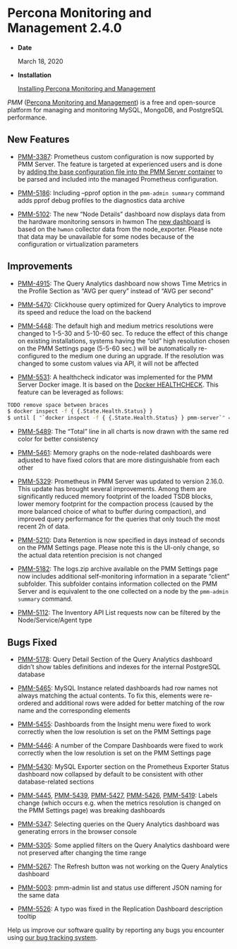 # Percona Monitoring and Management 2.4.0

* **Date**

    March 18, 2020

* **Installation**

    [Installing Percona Monitoring and Management](https://www.percona.com/doc/percona-monitoring-and-management/2.x/install/index-server.html)


*PMM* ([Percona Monitoring and Management](https://www.percona.com/doc/percona-monitoring-and-management/index.html))
is a free and open-source platform for managing and monitoring MySQL, MongoDB, and PostgreSQL performance.

## New Features


* [PMM-3387](https://jira.percona.com/browse/PMM-3387): Prometheus custom configuration is now supported by PMM Server. The feature is targeted at experienced users and is done by [adding the base configuration file into the PMM Server container](https://www.percona.com/doc/percona-monitoring-and-management/2.x/faq.html#how-to-use-a-custom-prometheus-configuration-file-inside-of-a-pmm-server) to be parsed and included into the managed Prometheus configuration.


* [PMM-5186](https://jira.percona.com/browse/PMM-5186): Including –pprof option in the `pmm-admin summary` command adds pprof debug profiles to the diagnostics data archive


* [PMM-5102](https://jira.percona.com/browse/PMM-5102): The new “Node Details” dashboard now displays data from the hardware monitoring sensors in hwmon The [new dashboard](https://www.percona.com/doc/percona-monitoring-and-management/2.x/dashboards/dashboard-node-temperature-details.rst) is based on the `hwmon` collector data from the node_exporter. Please note that data may be unavailable for some nodes because of the configuration or virtualization parameters

## Improvements


* [PMM-4915](https://jira.percona.com/browse/PMM-4915): The Query Analytics dashboard now shows Time Metrics in the Profile Section as “AVG per query” instead of “AVG per second”


* [PMM-5470](https://jira.percona.com/browse/PMM-5470): Clickhouse query optimized for Query Analytics to improve its speed and reduce the load on the backend


* [PMM-5448](https://jira.percona.com/browse/PMM-5448): The default high and medium metrics resolutions were changed to 1-5-30 and 5-10-60 sec. To reduce the effect of this change on existing installations, systems having the “old” high resolution chosen on the PMM Settings page (5-5-60 sec.) will be automatically re-configured to the medium one during an upgrade. If the resolution was changed to some custom values via API, it will not be affected


* [PMM-5531](https://jira.percona.com/browse/PMM-5531): A healthcheck indicator was implemented for the PMM Server Docker image. It is based on the [Docker HEALTHCHECK](https://docs.docker.com/engine/reference/builder/#healthcheck). This feature can be leveraged as follows:


```sh
TODO remove space between braces
$ docker inspect -f { {.State.Health.Status} }
$ until [ "`docker inspect -f { {.State.Health.Status} } pmm-server`" == "healthy" ]; do sleep 1; done
```


* [PMM-5489](https://jira.percona.com/browse/PMM-5489): The “Total” line in all charts is now drawn with the same red color for better consistency


* [PMM-5461](https://jira.percona.com/browse/PMM-5461): Memory graphs on the node-related dashboards were adjusted to have fixed colors that are more distinguishable from each other


* [PMM-5329](https://jira.percona.com/browse/PMM-5329): Prometheus in PMM Server was updated to version 2.16.0. This update has brought several improvements. Among them are significantly reduced memory footprint of the loaded TSDB blocks, lower memory footprint for the compaction process (caused by the more balanced choice of what to buffer during compaction), and improved query performance for the queries that only touch the most recent 2h of data.


* [PMM-5210](https://jira.percona.com/browse/PMM-5210): Data Retention is now specified in days instead of seconds on the PMM Settings page. Please note this is the UI-only change, so the actual data retention precision is not changed


* [PMM-5182](https://jira.percona.com/browse/PMM-5182): The logs.zip archive available on the PMM Settings page now includes additional self-monitoring information in a separate “client” subfolder. This subfolder contains information collected on the PMM Server and is equivalent to the one collected on a node by the `pmm-admin summary` command.


* [PMM-5112](https://jira.percona.com/browse/PMM-5112): The Inventory API List requests now can be filtered by the Node/Service/Agent type

## Bugs Fixed


* [PMM-5178](https://jira.percona.com/browse/PMM-5178): Query Detail Section of the Query Analytics dashboard didn’t show tables definitions and indexes for the internal PostgreSQL database


* [PMM-5465](https://jira.percona.com/browse/PMM-5465): MySQL Instance related dashboards had row names not always matching the actual contents. To fix this, elements were re-ordered and additional rows were added for better matching of the row name and the corresponding elements


* [PMM-5455](https://jira.percona.com/browse/PMM-5455): Dashboards from the Insight menu were fixed to work correctly when the low resolution is set on the PMM Settings page


* [PMM-5446](https://jira.percona.com/browse/PMM-5446): A number of the Compare Dashboards were fixed to work correctly when the low resolution is set on the PMM Settings page


* [PMM-5430](https://jira.percona.com/browse/PMM-5430): MySQL Exporter section on the Prometheus Exporter Status dashboard now collapsed by default to be consistent with other database-related sections


* [PMM-5445](https://jira.percona.com/browse/PMM-5445), [PMM-5439](https://jira.percona.com/browse/PMM-5439), [PMM-5427](https://jira.percona.com/browse/PMM-5427), [PMM-5426](https://jira.percona.com/browse/PMM-5426), [PMM-5419](https://jira.percona.com/browse/PMM-5419): Labels change (which occurs e.g. when the metrics resolution is changed on the PMM Settings page) was breaking dashboards


* [PMM-5347](https://jira.percona.com/browse/PMM-5347): Selecting queries on the Query Analytics dashboard was generating errors in the browser console


* [PMM-5305](https://jira.percona.com/browse/PMM-5305): Some applied filters on the Query Analytics dashboard were not preserved after changing the time range


* [PMM-5267](https://jira.percona.com/browse/PMM-5267): The Refresh button was not working on the Query Analytics dashboard


* [PMM-5003](https://jira.percona.com/browse/PMM-5003): pmm-admin list and status use different JSON naming for the same data


* [PMM-5526](https://jira.percona.com/browse/PMM-5526): A typo was fixed in the Replication Dashboard description tooltip

Help us improve our software quality by reporting any bugs you encounter using [our bug tracking system](https://jira.percona.com/secure/Dashboard.jspa).
